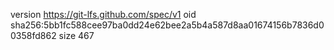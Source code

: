 version https://git-lfs.github.com/spec/v1
oid sha256:5bb1fc588cee97ba0dd24e62bee2a5b4a587d8aa01674156b7836d00358fd862
size 467
